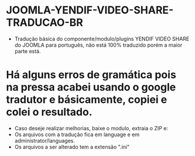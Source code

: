 # JOOMLA-YENDIF-VIDEO-SHARE-TRADUCAO-BR

* Tradução básica do componente/modulo/plugins YENDIF VIDEO SHARE do JOOMLA para português, não está 100% traduzido porém a maior parte está.

# Há alguns erros de gramática pois na pressa acabei usando o google tradutor e básicamente, copiei e colei o resultado.

* Caso deseje realizar melhorias, baixe o modulo, extraia o ZIP e:
* Os arquivos com a tradução fica em language e em administrator/languages.
* Os arquivos a ser alterado tem a extensão ".ini"
